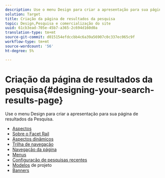 ```yaml
---
description: Use o menu Design para criar a apresentação para sua página de resultados da Pesquisa.
solution: Target
title: Criação da página de resultados da pesquisa
topic: Design,Pesquisa e comercialização do site
uuid: 61cb3ead-705e-45b7-a365-2c694d160d0a
translation-type: tm+mt
source-git-commit: d015154efdccbb4c6a39a56907c0c337ec065c9f
workflow-type: tm+mt
source-wordcount: '56'
ht-degree: 5%

---
```



# Criação da página de resultados da pesquisa{#designing-your-search-results-page}

Use o menu Design para criar a apresentação para sua página de resultados da Pesquisa.

+ [Aspectos](c-about-facets.md)
+ [Sobre o Facet Rail](c-about-facet-rails.md)
+ [Aspectos dinâmicos](c-about-dynamic-facets.md)
+ [Trilha de navegação](c-about-breadcrumbs.md)
+ [Navegação da página](c-about-page-navigation.md)
+ [Menus](c-about-menus.md)
+ [Configuração de pesquisas recentes](t-configuring-recent-searches.md)
+ [Modelos](c-about-templates.md) de projeto
+ [Banners](c-about-banners.md)
